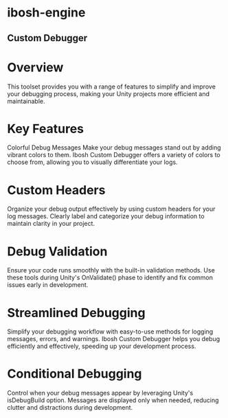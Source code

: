 # ibosh-engine

## Custom Debugger
# Overview
 This toolset provides you with a range of features to simplify and improve your debugging process, making your Unity projects more efficient and maintainable.

# Key Features
Colorful Debug Messages
 Make your debug messages stand out by adding vibrant colors to them. Ibosh Custom Debugger offers a variety of colors to choose from, allowing you to visually differentiate your logs.

# Custom Headers
 Organize your debug output effectively by using custom headers for your log messages. Clearly label and categorize your debug information to maintain clarity in your project.

# Debug Validation
 Ensure your code runs smoothly with the built-in validation methods. Use these tools during Unity's OnValidate() phase to identify and fix common issues early in development.

# Streamlined Debugging
 Simplify your debugging workflow with easy-to-use methods for logging messages, errors, and warnings. Ibosh Custom Debugger helps you debug efficiently and effectively, speeding up your development process.

# Conditional Debugging
 Control when your debug messages appear by leveraging Unity's isDebugBuild option. Messages are displayed only when needed, reducing clutter and distractions during development.
